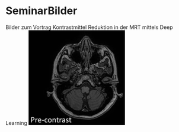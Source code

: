 # SeminarBilder
Bilder zum Vortrag Kontrastmittel Reduktion   in der MRT mittels  Deep Learning
![PreContrast Image](PreContrastImage.png "Betrachtung eines PreContrast Bildes")

